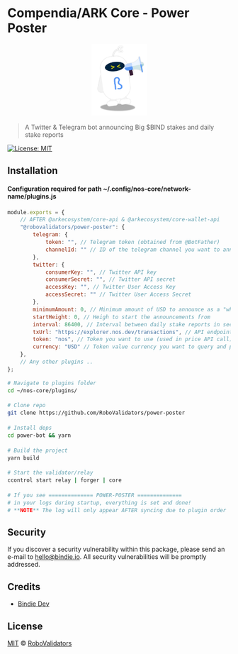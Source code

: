 # Compendia/ARK Core - Power Poster

<p align="center">
    <img src="./.github/Bindie-announce.png" alt="bindie" width="125px" heigth="160px" />
</p>

> A Twitter & Telegram bot announcing Big $BIND stakes and daily stake reports

[![License: MIT](https://img.shields.io/badge/License-MIT-yellow.svg)](https://opensource.org/licenses/MIT)

## Installation

#### Configuration required for path ~/.config/nos-core/network-name/plugins.js

```javascript
module.exports = {
    // AFTER @arkecosystem/core-api & @arkecosystem/core-wallet-api
    "@robovalidators/power-poster": {
        telegram: {
            token: "", // Telegram token (obtained from @BotFather)
            channelId: "" // ID of the telegram channel you want to announce in
        },
        twitter: {
            consumerKey: "", // Twitter API key
            consumerSecret: "", // Twitter API secret
            accessKey: "", // Twitter User Access Key
            accessSecret: "" // Twitter User Access Secret
        },
        minimumAmount: 0, // Minimum amount of USD to announce as a "whale"-post
        startHeight: 0, // Heigh to start the announcements from
        interval: 86400, // Interval between daily stake reports in seconds: 86 400 seconds = 1 day
        txUrl: "https://explorer.nos.dev/transactions", // API endpoint for transactions
        token: "nos", // Token you want to use (used in price API call)
        currency: "USD" // Token value currency you want to query and post
    },
    // Any other plugins ..
};
```

```bash
# Navigate to plugins folder
cd ~/nos-core/plugins/

# Clone repo
git clone https://github.com/RoboValidators/power-poster

# Install deps
cd power-bot && yarn

# Build the project
yarn build

# Start the validator/relay
ccontrol start relay | forger | core

# If you see ============== POWER-POSTER ==============
# in your logs during startup, everything is set and done!
# **NOTE** The log will only appear AFTER syncing due to plugin order

```

## Security

If you discover a security vulnerability within this package, please send an e-mail to hello@bindie.io. All security vulnerabilities will be promptly addressed.

## Credits

- [Bindie Dev](https://bindie.io/)

## License

[MIT](LICENSE) © [RoboValidators](https://bindie.io/)
